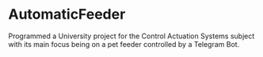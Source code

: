 # AutomaticFeeder
Programmed a University project for the Control Actuation Systems subject with its main focus being on a pet feeder controlled by a Telegram Bot. 
